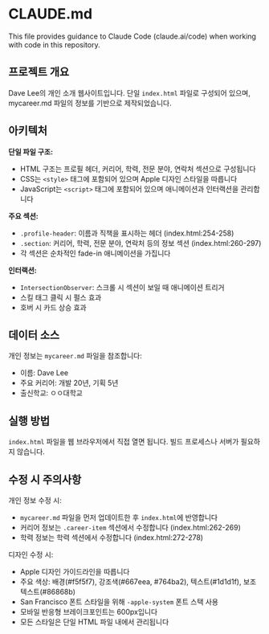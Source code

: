 # CLAUDE.md

This file provides guidance to Claude Code (claude.ai/code) when working with code in this repository.

## 프로젝트 개요

Dave Lee의 개인 소개 웹사이트입니다. 단일 `index.html` 파일로 구성되어 있으며, mycareer.md 파일의 정보를 기반으로 제작되었습니다.

## 아키텍처

**단일 파일 구조:**
- HTML 구조는 프로필 헤더, 커리어, 학력, 전문 분야, 연락처 섹션으로 구성됩니다
- CSS는 `<style>` 태그에 포함되어 있으며 Apple 디자인 스타일을 따릅니다
- JavaScript는 `<script>` 태그에 포함되어 있으며 애니메이션과 인터랙션을 관리합니다

**주요 섹션:**
- `.profile-header`: 이름과 직책을 표시하는 헤더 (index.html:254-258)
- `.section`: 커리어, 학력, 전문 분야, 연락처 등의 정보 섹션 (index.html:260-297)
- 각 섹션은 순차적인 fade-in 애니메이션을 가집니다

**인터랙션:**
- `IntersectionObserver`: 스크롤 시 섹션이 보일 때 애니메이션 트리거
- 스킬 태그 클릭 시 펄스 효과
- 호버 시 카드 상승 효과

## 데이터 소스

개인 정보는 `mycareer.md` 파일을 참조합니다:
- 이름: Dave Lee
- 주요 커리어: 개발 20년, 기획 5년
- 출신학교: ㅇㅇ대학교

## 실행 방법

`index.html` 파일을 웹 브라우저에서 직접 열면 됩니다. 빌드 프로세스나 서버가 필요하지 않습니다.

## 수정 시 주의사항

개인 정보 수정 시:
- `mycareer.md` 파일을 먼저 업데이트한 후 `index.html`에 반영합니다
- 커리어 정보는 `.career-item` 섹션에서 수정합니다 (index.html:262-269)
- 학력 정보는 학력 섹션에서 수정합니다 (index.html:272-278)

디자인 수정 시:
- Apple 디자인 가이드라인을 따릅니다
- 주요 색상: 배경(#f5f5f7), 강조색(#667eea, #764ba2), 텍스트(#1d1d1f), 보조텍스트(#86868b)
- San Francisco 폰트 스타일을 위해 `-apple-system` 폰트 스택 사용
- 모바일 반응형 브레이크포인트는 600px입니다
- 모든 스타일은 단일 HTML 파일 내에서 관리됩니다
